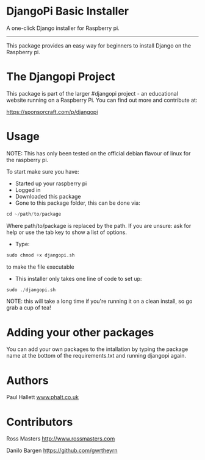 DjangoPi Basic Installer
=
A one-click Django installer for Raspberry pi.

----------

This package provides an easy way for beginners to install Django on the Raspberry pi.


The Djangopi Project
=
This package is part of the larger #djangopi project - an educational website running on a Raspberry Pi.
You can find out more and contribute at:

https://sponsorcraft.com/p/djangopi

Usage
=

NOTE: This has only been tested on the official debian flavour of linux for the raspberry pi.

To start make sure you have:

* Started up your raspberry pi
* Logged in
* Downloaded this package
* Gone to this package folder, this can be done via:


```Python
cd ~/path/to/package
```

Where path/to/package is replaced by the path. If you are unsure: ask for help or use the tab key to show a list of options.

 - Type:

```Python
sudo chmod +x djangopi.sh
```

to make the file executable

- This installer only takes one line of code to set up:

```Python
sudo ./djangopi.sh
```

NOTE: this will take a long time if you're running it on a clean install, so go grab a cup of tea!

Adding your other packages
=

You can add your own packages to the intallation by typing the package name at the bottom of the requirements.txt and running djangopi again.

Authors
=

Paul Hallett www.phalt.co.uk

Contributors
=

Ross Masters http://www.rossmasters.com

Danilo Bargen https://github.com/gwrtheyrn
